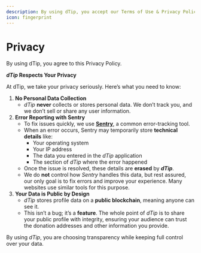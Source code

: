 ```yaml
---
description: By using dTip, you accept our Terms of Use & Privacy Policy.
icon: fingerprint
---
```


# Privacy

By using dTip, you agree to this Privacy Policy.

_**dTip**_**&#x20;Respects Your Privacy**

At dTip, we take your privacy seriously. Here’s what you need to know:

1. **No Personal Data Collection**
   * _dTip_ **never** collects or stores personal data. We don’t track you, and we don’t sell or share any user information.
2. **Error Reporting with Sentry**
   * To fix issues quickly, we use [**Sentry**](http://sentry.io/), a common error-tracking tool.
   * When an error occurs, Sentry may temporarily store **technical details** like:
     * Your operating system
     * Your IP address
     * The data you entered in the _dTip_ application
     * The section of _dTip_ where the error happened
   * Once the issue is resolved, these details are **erased** by _**dTip**_.
   * We do **not** control how _Sentry_ handles this data, but rest assured, our only goal is to fix errors and improve your experience. Many websites use similar tools for this purpose.
3. **Your Data is Public by Design**
   * _dTip_ stores profile data on a **public blockchain**, meaning anyone can see it.
   * This isn’t a bug; it’s a **feature**. The whole point of _dTip_ is to share your public profile with integrity, ensuring your audience can trust the donation addresses and other information you provide.

By using _dTip_, you are choosing transparency while keeping full control over your data.

